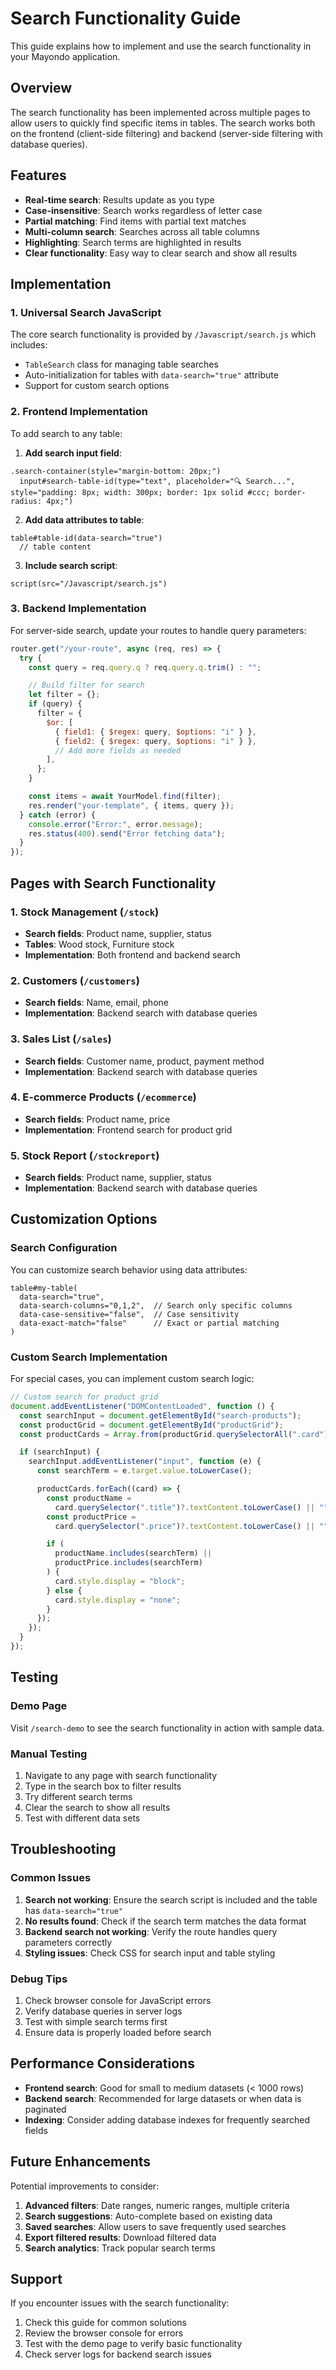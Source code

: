 # Search Functionality Guide

This guide explains how to implement and use the search functionality in your Mayondo application.

## Overview

The search functionality has been implemented across multiple pages to allow users to quickly find specific items in tables. The search works both on the frontend (client-side filtering) and backend (server-side filtering with database queries).

## Features

- **Real-time search**: Results update as you type
- **Case-insensitive**: Search works regardless of letter case
- **Partial matching**: Find items with partial text matches
- **Multi-column search**: Searches across all table columns
- **Highlighting**: Search terms are highlighted in results
- **Clear functionality**: Easy way to clear search and show all results

## Implementation

### 1. Universal Search JavaScript

The core search functionality is provided by `/Javascript/search.js` which includes:

- `TableSearch` class for managing table searches
- Auto-initialization for tables with `data-search="true"` attribute
- Support for custom search options

### 2. Frontend Implementation

To add search to any table:

1. **Add search input field**:

```pug
.search-container(style="margin-bottom: 20px;")
  input#search-table-id(type="text", placeholder="🔍 Search...", style="padding: 8px; width: 300px; border: 1px solid #ccc; border-radius: 4px;")
```

2. **Add data attributes to table**:

```pug
table#table-id(data-search="true")
  // table content
```

3. **Include search script**:

```pug
script(src="/Javascript/search.js")
```

### 3. Backend Implementation

For server-side search, update your routes to handle query parameters:

```javascript
router.get("/your-route", async (req, res) => {
  try {
    const query = req.query.q ? req.query.q.trim() : "";

    // Build filter for search
    let filter = {};
    if (query) {
      filter = {
        $or: [
          { field1: { $regex: query, $options: "i" } },
          { field2: { $regex: query, $options: "i" } },
          // Add more fields as needed
        ],
      };
    }

    const items = await YourModel.find(filter);
    res.render("your-template", { items, query });
  } catch (error) {
    console.error("Error:", error.message);
    res.status(400).send("Error fetching data");
  }
});
```

## Pages with Search Functionality

### 1. Stock Management (`/stock`)

- **Search fields**: Product name, supplier, status
- **Tables**: Wood stock, Furniture stock
- **Implementation**: Both frontend and backend search

### 2. Customers (`/customers`)

- **Search fields**: Name, email, phone
- **Implementation**: Backend search with database queries

### 3. Sales List (`/sales`)

- **Search fields**: Customer name, product, payment method
- **Implementation**: Backend search with database queries

### 4. E-commerce Products (`/ecommerce`)

- **Search fields**: Product name, price
- **Implementation**: Frontend search for product grid

### 5. Stock Report (`/stockreport`)

- **Search fields**: Product name, supplier, status
- **Implementation**: Backend search with database queries

## Customization Options

### Search Configuration

You can customize search behavior using data attributes:

```pug
table#my-table(
  data-search="true",
  data-search-columns="0,1,2",  // Search only specific columns
  data-case-sensitive="false",  // Case sensitivity
  data-exact-match="false"      // Exact or partial matching
)
```

### Custom Search Implementation

For special cases, you can implement custom search logic:

```javascript
// Custom search for product grid
document.addEventListener("DOMContentLoaded", function () {
  const searchInput = document.getElementById("search-products");
  const productGrid = document.getElementById("productGrid");
  const productCards = Array.from(productGrid.querySelectorAll(".card"));

  if (searchInput) {
    searchInput.addEventListener("input", function (e) {
      const searchTerm = e.target.value.toLowerCase();

      productCards.forEach((card) => {
        const productName =
          card.querySelector(".title")?.textContent.toLowerCase() || "";
        const productPrice =
          card.querySelector(".price")?.textContent.toLowerCase() || "";

        if (
          productName.includes(searchTerm) ||
          productPrice.includes(searchTerm)
        ) {
          card.style.display = "block";
        } else {
          card.style.display = "none";
        }
      });
    });
  }
});
```

## Testing

### Demo Page

Visit `/search-demo` to see the search functionality in action with sample data.

### Manual Testing

1. Navigate to any page with search functionality
2. Type in the search box to filter results
3. Try different search terms
4. Clear the search to show all results
5. Test with different data sets

## Troubleshooting

### Common Issues

1. **Search not working**: Ensure the search script is included and the table has `data-search="true"`
2. **No results found**: Check if the search term matches the data format
3. **Backend search not working**: Verify the route handles query parameters correctly
4. **Styling issues**: Check CSS for search input and table styling

### Debug Tips

1. Check browser console for JavaScript errors
2. Verify database queries in server logs
3. Test with simple search terms first
4. Ensure data is properly loaded before search

## Performance Considerations

- **Frontend search**: Good for small to medium datasets (< 1000 rows)
- **Backend search**: Recommended for large datasets or when data is paginated
- **Indexing**: Consider adding database indexes for frequently searched fields

## Future Enhancements

Potential improvements to consider:

1. **Advanced filters**: Date ranges, numeric ranges, multiple criteria
2. **Search suggestions**: Auto-complete based on existing data
3. **Saved searches**: Allow users to save frequently used searches
4. **Export filtered results**: Download filtered data
5. **Search analytics**: Track popular search terms

## Support

If you encounter issues with the search functionality:

1. Check this guide for common solutions
2. Review the browser console for errors
3. Test with the demo page to verify basic functionality
4. Check server logs for backend search issues













